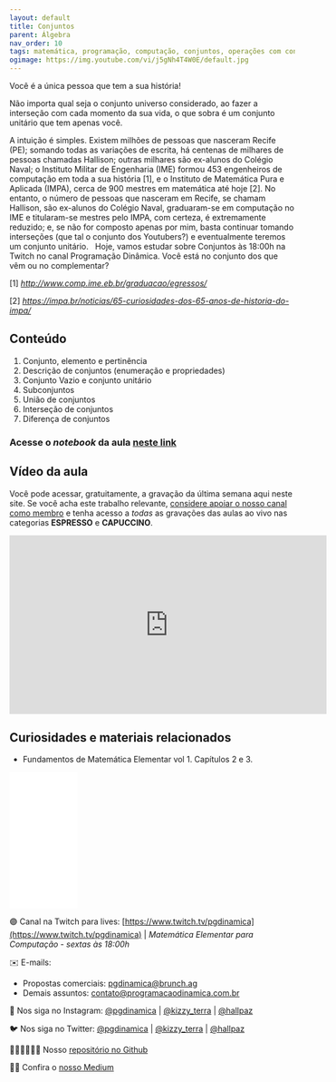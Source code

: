 ```yaml
---
layout: default
title: Conjuntos
parent: Álgebra
nav_order: 10
tags: matemática, programação, computação, conjuntos, operações com conjuntos
ogimage: https://img.youtube.com/vi/j5gNh4T4W0E/default.jpg
---
```


Você é a única pessoa que tem a sua história!

Não importa qual seja o conjunto universo considerado, ao fazer a interseção com cada momento da sua vida, o que sobra é um conjunto unitário que tem apenas você.

A intuição é simples. Existem milhões de pessoas que nasceram Recife (PE); somando todas as variações de escrita, há centenas de milhares de pessoas chamadas Hallison; outras milhares são ex-alunos do Colégio Naval; o Instituto Militar de Engenharia (IME) formou 453 engenheiros de computação em toda a sua história [1], e o Instituto de Matemática Pura e Aplicada (IMPA), cerca de 900 mestres em matemática até hoje [2]. No entanto, o número de pessoas que nasceram em Recife, se chamam Hallison, são ex-alunos do Colégio Naval, graduaram-se em computação no IME e titularam-se mestres pelo IMPA, com certeza, é extremamente reduzido; e, se não for composto apenas por mim, basta continuar tomando interseções (que tal o conjunto dos Youtubers?) e eventualmente teremos um conjunto unitário.
 
Hoje, vamos estudar sobre Conjuntos às 18:00h na Twitch no canal Programação Dinâmica. Você está no conjunto dos que vêm ou no complementar?

[1] *http://www.comp.ime.eb.br/graduacao/egressos/*

[2] *https://impa.br/noticias/65-curiosidades-dos-65-anos-de-historia-do-impa/*


## Conteúdo 

1. Conjunto, elemento e pertinência
2. Descrição de conjuntos (enumeração e propriedades)
3. Conjunto Vazio e conjunto unitário
4. Subconjuntos
5. União de conjuntos
6. Interseção de conjuntos
7. Diferença de conjuntos


### Acesse o *notebook* da aula <a href="/notebooks/mec010_conjuntos.html" target="_black">neste link</a>

## Vídeo da aula

Você pode acessar, gratuitamente, a gravação da última semana aqui neste site. Se você acha este trabalho relevante, [considere apoiar o nosso canal como membro](https://youtube.com/join) e tenha acesso a *todas* as gravações das aulas ao vivo nas categorias **ESPRESSO** e **CAPUCCINO**. 


<iframe width="560" height="315" src="https://www.youtube.com/embed/j5gNh4T4W0E" frameborder="0" allow="accelerometer; autoplay; clipboard-write; encrypted-media; gyroscope; picture-in-picture" allowfullscreen></iframe>

## Curiosidades e materiais relacionados

* Fundamentos de Matemática Elementar vol 1. Capítulos 2 e 3.

<iframe style="width:120px;height:240px;" marginwidth="0" marginheight="0" scrolling="no" frameborder="0" src="//ws-na.amazon-adsystem.com/widgets/q?ServiceVersion=20070822&OneJS=1&Operation=GetAdHtml&MarketPlace=BR&source=ac&ref=qf_sp_asin_til&ad_type=product_link&tracking_id=hallpaz-20&marketplace=amazon&amp;region=BR&placement=8535704558&asins=8535704558&linkId=ccb520df2f68545a10bcd1f878b28fed&show_border=false&link_opens_in_new_window=false&price_color=333333&title_color=0066c0&bg_color=ffffff">
    </iframe>


🟣 Canal na Twitch para lives: [https://www.twitch.tv/pgdinamica](https://www.twitch.tv/pgdinamica) | *Matemática Elementar para Computação - sextas às 18:00h*


✉️ E-mails:
* Propostas comerciais: [pgdinamica@brunch.ag](mailto:pgdinamica@brunch.ag)
* Demais assuntos: [contato@programacaodinamica.com.br](mailto:contato@programacaodinamica.com.br)

📸 Nos siga no Instagram: [@pgdinamica](https://instagram.com/pgdinamica) | [@kizzy_terra](https://instagram.com/kizzy_terra) | [@hallpaz](https://instagram.com/hallpaz)

🐦 Nos siga no Twitter: [@pgdinamica](https://twitter.com/pgdinamica) | [@kizzy_terra](https://twitter.com/kizzy_terra) | [@hallpaz](https://twitter.com/hallpaz)

👩🏾‍💻👨🏾‍💻 Nosso [repositório no Github](https://github.com/programacaodinamica)

✍🏾 Confira o [nosso Medium](https://medium.com/programacaodinamica)